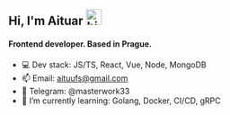 ## Hi, I'm Aituar <img src="https://user-images.githubusercontent.com/1303154/88677602-1635ba80-d120-11ea-84d8-d263ba5fc3c0.gif" width="28px" alt="hi">
#### Frontend developer. Based in Prague.
- 💻 Dev stack: JS/TS, React, Vue, Node, MongoDB
- 📫 Email: aituufs@gmail.com
- 💬 Telegram: @masterwork33
- 🌱 I’m currently learning: Golang, Docker, CI/CD, gRPC

<!--
**smetanamolokovich/smetanamolokovich** is a ✨ _special_ ✨ repository because its `README.md` (this file) appears on your GitHub profile.

Here are some ideas to get you started:

- 🔭 I’m currently working on ...
- 🌱 I’m currently learning ...
- 👯 I’m looking to collaborate on ...
- 🤔 I’m looking for help with ...
- 💬 Ask me about ...
- 📫 How to reach me: ...
- 😄 Pronouns: ...
- ⚡ Fun fact: ...
-->
